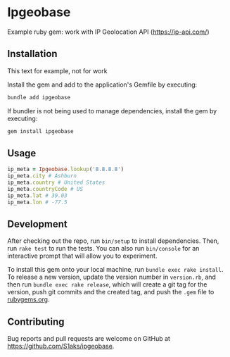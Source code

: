 # Ipgeobase

Example ruby gem: work with IP Geolocation API (https://ip-api.com/)

## Installation

This text for example, not for work

Install the gem and add to the application's Gemfile by executing:

```bash
bundle add ipgeobase
```

If bundler is not being used to manage dependencies, install the gem by executing:

```bash
gem install ipgeobase
```

## Usage

```ruby
ip_meta = Ipgeobase.lookup('8.8.8.8')
ip_meta.city # Ashburn
ip_meta.country # United States
ip_meta.countryCode # US
ip_meta.lat # 39.03
ip_meta.lon # -77.5
```

## Development

After checking out the repo, run `bin/setup` to install dependencies. Then, run `rake test` to run the tests. You can also run `bin/console` for an interactive prompt that will allow you to experiment.

To install this gem onto your local machine, run `bundle exec rake install`. To release a new version, update the version number in `version.rb`, and then run `bundle exec rake release`, which will create a git tag for the version, push git commits and the created tag, and push the `.gem` file to [rubygems.org](https://rubygems.org).

## Contributing

Bug reports and pull requests are welcome on GitHub at https://github.com/S1aks/ipgeobase.
